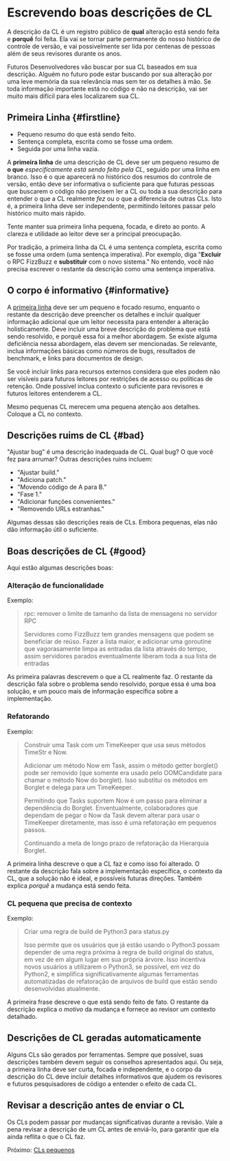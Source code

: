 # Escrevendo boas descrições de CL

A descrição da CL é um registro público de **qual** alteração está sendo feita e
**porquê** foi feita. Ela vai se tornar parte permanente do nosso histórico de
controle de versão, e vai possivelmente ser lida por centenas de pessoas além de
seus revisores durante os anos.

Futuros Desenvolvedores vão buscar por sua CL baseados em sua descrição. Alguém
no futuro pode estar buscando por sua alteração por uma leve memória da sua
relevância mas sem ter os detalhes à mão. Se toda informação importante está no
código e não na descrição, vai ser muito mais difícil para eles localizarem sua
CL.

## Primeira Linha {#firstline}

- Pequeno resumo do que está sendo feito.
- Sentença completa, escrita como se fosse uma ordem.
- Seguida por uma linha vazia.

A **primeira linha** de uma descrição de CL deve ser um pequeno resumo de **o
que** _especificamente está sendo feito pela CL_, seguido por uma linha em
branco. Isso é o que aparecerá no histórico dos resumos do controle de versão,
então deve ser informativa o suficiente para que futuras pessoas que buscarem o
código não precisem ler a CL ou toda a sua descrição para entender o que a CL
realmente _fez_ ou o que a diferencia de outras CLs. Isto é, a primeira linha
deve ser independente, permitindo leitores passar pelo histórico muito mais
rápido.

Tente manter sua primeira linha pequena, focada, e direto ao ponto. A clareza e
utilidade ao leitor deve ser a principal preocupação.

Por tradição, a primeira linha da CL é uma sentença completa, escrita como se
fosse uma ordem (uma sentença imperativa). Por exemplo, diga \"**Excluir** o RPC
FizzBuzz e **substituir** com o novo sistema." No entendo, você não precisa
escrever o restante da descrição como uma sentença imperativa.

## O corpo é informativo {#informative}

A [primeira linha](#firstline) deve ser um pequeno e focado resumo, enquanto o
restante da descrição deve preencher os detalhes e incluir qualquer informação
adicional que um leitor necessita para entender a alteração holisticamente. Deve
incluir uma breve descrição do problema que está sendo resolvido, e porquê essa
foi a melhor abordagem. Se existe alguma deficiência nessa abordagem, elas devem
ser mencionadas. Se relevante, inclua informações básicas como números de bugs,
resultados de benchmark, e links para documentos de design.

Se você incluir links para recursos externos considera que eles podem não ser
visíveis para futuros leitores por restrições de acesso ou políticas de
retenção. Onde possível inclua contexto o suficiente para revisores e futuros
leitores entenderem a CL.

Mesmo pequenas CL merecem uma pequena atenção aos detalhes. Coloque a CL no
contexto.

## Descrições ruims de CL {#bad}

"Ajustar bug" é uma descrição inadequada de CL. Qual bug? O que você fez para
arrumar? Outras descrições ruins incluem:

- "Ajustar build."
- "Adiciona patch."
- "Movendo código de A para B."
- "Fase 1."
- "Adicionar funções convenientes."
- "Removendo URLs estranhas."

Algumas dessas são descrições reais de CLs. Embora pequenas, elas não dão
informação útil o suficiente.

## Boas descrições de CL {#good}

Aqui estão algumas descrições boas:

### Alteração de funcionalidade

Exemplo:

> rpc: remover o limite de tamanho da lista de mensagens no servidor RPC
>
> Servidores como FizzBuzz tem grandes mensagens que podem se beneficiar de
> reúso. Fazer a lista maior, e adicionar uma goroutine que vagorasamente limpa
> as entradas da lista através do tempo, assim servidores parados eventualmente
> liberam toda a sua lista de entradas

As primeira palavras descrevem o que a CL realmente faz. O restante da descrição
fala sobre o problema sendo resolvido, porque essa é uma boa solução, e um pouco
mais de informação específica sobre a implementação.

### Refatorando

Exemplo:

> Construir uma Task com um TimeKeeper que usa seus métodos TimeStr e Now.
>
> Adicionar um método Now em Task, assim o método getter borglet() pode ser
> removido (que somente era usado pelo OOMCandidate para chamar o método Now do
> borglet). Isso substitui os métodos em Borglet e delega para um TimeKeeper.
>
> Permitindo que Tasks suportem Now é um passo para eliminar a dependência do
> Borglet. Enventualmente, colaboradores que dependam de pegar o Now da Task
> devem alterar para usar o TimeKeeper diretamente, mas isso é uma refatoração
> em pequenos passos.
>
> Continuando a meta de longo prazo de refatoração da Hierarquia Borglet.

A primeira linha descreve o que a CL faz e como isso foi alterado. O restante da
descrição fala sobre a implementação específica, o contexto da CL, que a solução
não é ideal, e possíveis futuras direções. Também explica _porquê_ a mudança
está sendo feita.

### CL pequena que precisa de contexto

Exemplo:

> Criar uma regra de build de Python3 para status.py
>
> Isso permite que os usuários que já estão usando o Python3 possam depender de
> uma regra próxima à regra de build original do status, em vez de em algum
> lugar em sua própria árvore. Isso incentiva novos usuários a utilizarem o
> Python3, se possível, em vez do Python2, e simplifica significativamente
> algumas ferramentas automatizadas de refatoração de arquivos de build que
> estão sendo desenvolvidas atualmente.

A primeira frase descreve o que está sendo feito de fato. O restante da
descrição explica o _motivo_ da mudança e fornece ao revisor um contexto
detalhado.

## Descrições de CL geradas automaticamente

Alguns CLs são gerados por ferramentas. Sempre que possível, suas descrições
também devem seguir os conselhos apresentados aqui. Ou seja, a primeira linha
deve ser curta, focada e independente, e o corpo da descrição do CL deve incluir
detalhes informativos que ajudem os revisores e futuros pesquisadores de código
a entender o efeito de cada CL.

## Revisar a descrição antes de enviar o CL

Os CLs podem passar por mudanças significativas durante a revisão. Vale a pena
revisar a descrição de um CL antes de enviá-lo, para garantir que ela ainda
reflita o que o CL faz.

Próximo: [CLs pequenos](small-cls.md)
